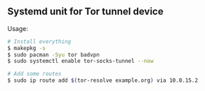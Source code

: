 ## Systemd unit for Tor tunnel device

Usage:

```bash
# Install everything
$ makepkg -s
$ sudo pacman -Syu tor badvpn
$ sudo systemctl enable tor-socks-tunnel --now

# Add some routes
$ sudo ip route add $(tor-resolve example.org) via 10.0.15.2
```

